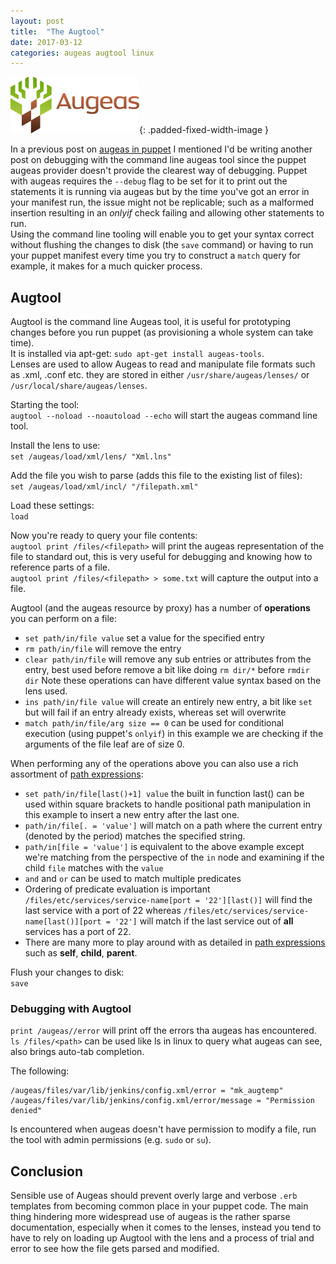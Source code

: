 ```yaml
---
layout: post
title:  "The Augtool"
date: 2017-03-12
categories: augeas augtool linux
---
```

![augeas logo](/assets/augeas-logo.png){: .padded-fixed-width-image }

In a previous post on [augeas in puppet](/augeas/puppet/linux/2016/07/14/augeas.html) I mentioned I'd be writing another post on debugging with the command line augeas tool since the puppet augeas provider doesn't provide the clearest way of debugging. 
Puppet with augeas requires the `--debug` flag to be set for it to print out the statements it is running via augeas but by the time you've got an error in your manifest run, the issue might not be replicable; such as a malformed insertion resulting in an *onlyif* check failing and allowing other statements to run.  
Using the command line tooling will enable you to get your syntax correct without flushing the changes to disk (the `save` command) or having to run your puppet manifest every time you try to construct a `match` query for example, it makes for a much quicker process.

## Augtool
Augtool is the command line Augeas tool, it is useful for prototyping changes before you run puppet (as provisioning a whole system can take time).  
It is installed via apt-get: `sudo apt-get install augeas-tools`.  
Lenses are used to allow Augeas to read and manipulate file formats such as .xml, .conf etc. they are stored in either `/usr/share/augeas/lenses/` or `/usr/local/share/augeas/lenses`.  

Starting the tool:  
`augtool --noload --noautoload --echo` will start the augeas command line tool.  

Install the lens to use:  
`set /augeas/load/xml/lens/ "Xml.lns"`  

Add the file you wish to parse (adds this file to the existing list of files):  
`set /augeas/load/xml/incl/ "/filepath.xml"`  

Load these settings:  
`load`


Now you're ready to query your file contents:  
`augtool print /files/<filepath>` will print the augeas representation of the file to standard out, this is very useful for debugging and knowing how to reference parts of a file.  
`augtool print /files/<filepath> > some.txt` will capture the output into a file.  

Augtool (and the augeas resource by proxy) has a number of **operations** you can perform on a file:
* `set path/in/file value` set a value for the specified entry
* `rm path/in/file` will remove the entry
* `clear path/in/file` will remove any sub entries or attributes from the entry, best used before remove a bit like doing `rm dir/*` before `rmdir dir`
Note these operations can have different value syntax based on the lens used.
* `ins path/in/file value` will create an entirely new entry, a bit like `set` but will fail if an entry already exists, whereas set will overwrite
* `match path/in/file/arg size == 0` can be used for conditional execution (using puppet's `onlyif`) in this example we are checking if the arguments of the file leaf are of size 0.

When performing any of the operations above you can also use a rich assortment of [path expressions][expressions]:
* `set path/in/file[last()+1] value` the built in function last() can be used within square brackets to handle positional path manipulation in this example to insert a new entry after the last one. 
* `path/in/file[. = 'value']` will match on a path where the current entry (denoted by the period) matches the specified string.
* `path/in[file = 'value']` is equivalent to the above example except we're matching from the perspective of the `in` node and examining if the child `file` matches with the `value`
* `and` and `or` can be used to match multiple predicates 
* Ordering of predicate evaluation is important `/files/etc/services/service-name[port = '22'][last()]` will find the last service with a port of 22 whereas `/files/etc/services/service-name[last()][port = '22']` will match if the last service out of **all** services has a port of 22. 
* There are many more to play around with as detailed in [path expressions][expressions] such as **self**, **child**, **parent**.

Flush your changes to disk:  
`save`  
### <a name="debug"></a>Debugging with Augtool
`print /augeas//error` will print off the errors tha augeas has encountered.  
`ls /files/<path>` can be used like ls in linux to query what augeas can see, also brings auto-tab completion.  

The following:
```
/augeas/files/var/lib/jenkins/config.xml/error = "mk_augtemp"
/augeas/files/var/lib/jenkins/config.xml/error/message = "Permission denied"
```
Is encountered when augeas doesn't have permission to modify a file, run the tool with admin permissions (e.g. `sudo` or `su`).  

## Conclusion
Sensible use of Augeas should prevent overly large and verbose `.erb` templates from becoming common place in your puppet code. The main thing hindering more widespread use of augeas is the rather sparse documentation, especially when it comes to the lenses, instead you tend to have to rely on loading up Augtool with the lens and a process of trial and error to see how the file gets parsed and modified.

[augeas]:	http://augeas.net
[lenses]:	http://augeas.net/stock_lenses.html   
[expressions]: https://github.com/hercules-team/augeas/wiki/Path-expressions